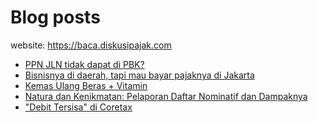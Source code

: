 # Blog posts

website: https://baca.diskusipajak.com

<!-- BLOG-POST-LIST:START -->
- [PPN JLN tidak dapat di PBK?](https://baca.diskusipajak.com/ppn-jln-tidak-dapat-di-pbk/)
- [Bisnisnya di daerah, tapi mau bayar pajaknya di Jakarta](https://baca.diskusipajak.com/bisnisnya-di-daerah-tapi-mau-bayar-pajaknya-di-jakarta/)
- [Kemas Ulang Beras + Vitamin](https://baca.diskusipajak.com/kemas-ulang-beras-vitamin/)
- [Natura dan Kenikmatan: Pelaporan Daftar Nominatif dan Dampaknya](https://baca.diskusipajak.com/natura-dan-kenikmatan-pelaporan-daftar-nominatif-dan-dampaknya/)
- [&quot;Debit Tersisa&quot; di Coretax](https://baca.diskusipajak.com/debit-tersisa-di-coretax/)
<!-- BLOG-POST-LIST:END -->

<!--
**kelaspajak/kelaspajak** is a ✨ _special_ ✨ repository because its `README.md` (this file) appears on your GitHub profile.

Here are some ideas to get you started:

- 🔭 I’m currently working on ...
- 🌱 I’m currently learning ...
- 👯 I’m looking to collaborate on ...
- 🤔 I’m looking for help with ...
- 💬 Ask me about ...
- 📫 How to reach me: ...
- 😄 Pronouns: ...
- ⚡ Fun fact: ...
-->
